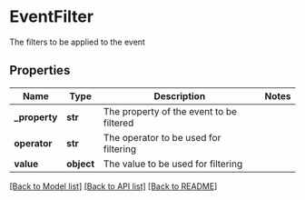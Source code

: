 # EventFilter

The filters to be applied to the event

## Properties
Name | Type | Description | Notes
------------ | ------------- | ------------- | -------------
**_property** | **str** | The property of the event to be filtered | 
**operator** | **str** | The operator to be used for filtering | 
**value** | **object** | The value to be used for filtering | 

[[Back to Model list]](../README.md#documentation-for-models) [[Back to API list]](../README.md#documentation-for-api-endpoints) [[Back to README]](../README.md)


